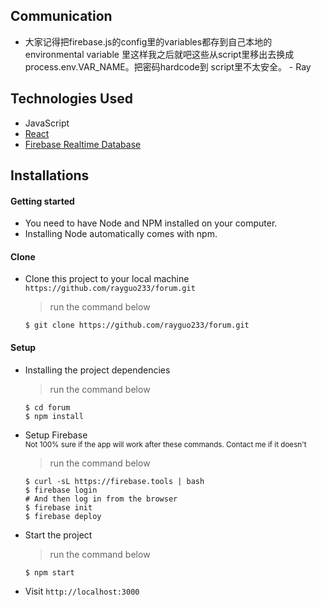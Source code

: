 ## Communication

* 大家记得把firebase.js的config里的variables都存到自己本地的environmental variable
里这样我之后就吧这些从script里移出去换成process.env.VAR_NAME。把密码hardcode到
script里不太安全。  - Ray

## Technologies Used

- JavaScript
- [React](https://reactjs.org)
- [Firebase Realtime Database](https://firebase.google.com/docs/database)


## Installations

#### Getting started

- You need to have Node and NPM installed on your computer.
- Installing Node automatically comes with npm.

#### Clone

- Clone this project to your local machine `https://github.com/rayguo233/forum.git`
  > run the command below
  ```
  $ git clone https://github.com/rayguo233/forum.git
  ```

#### Setup

- Installing the project dependencies
  > run the command below
  ```shell
  $ cd forum
  $ npm install
  ```
- Setup Firebase  
  <sub>
    Not 100% sure if the app will work after these commands. 
    Contact me if it doesn't
  </sub>
  > run the command below
  ```shell
  $ curl -sL https://firebase.tools | bash
  $ firebase login
  # And then log in from the browser
  $ firebase init
  $ firebase deploy
  ```
- Start the project
  > run the command below
  ```shell
  $ npm start
  ```
- Visit `http://localhost:3000` 
